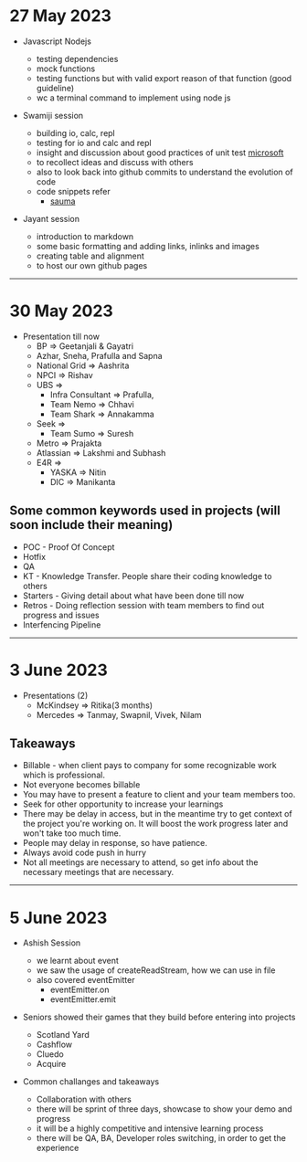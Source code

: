 # 27 May 2023

  - Javascript Nodejs
  
      - testing dependencies
      - mock functions
      - testing functions but with valid export reason of that function (good guideline)
      - wc a terminal command to implement using node js
      
  - Swamiji session
  
      - building io, calc, repl
      - testing for io and calc and repl
      - insight and discussion about good practices of unit test [microsoft](https://learn.microsoft.com/en-us/dotnet/core/testing/unit-testing-best-practices)
      - to recollect ideas and discuss with others
      - also to look back into github commits to understand the evolution of code 
      - code snippets refer
        - [sauma](https://saumasaha.github.io/todayilearned/)     
  
  - Jayant session
        
      - introduction to markdown
      - some basic formatting and adding links, inlinks and images
      - creating table and alignment
      - to host our own github pages

-----

# 30 May 2023

  - Presentation till now
    - BP => Geetanjali & Gayatri 
    - Azhar, Sneha, Prafulla and Sapna
    - National Grid => Aashrita
    - NPCI => Rishav 
    - UBS => 
      - Infra Consultant => Prafulla, 
      - Team Nemo => Chhavi
      - Team Shark => Annakamma
    - Seek => 
      - Team Sumo => Suresh
    - Metro => Prajakta
    - Atlassian => Lakshmi and Subhash
    - E4R => 
      - YASKA => Nitin 
      - DIC => Manikanta

## Some common keywords used in projects (will soon include their meaning)
- POC - Proof Of Concept
- Hotfix
- QA
- KT - Knowledge Transfer. People share their coding knowledge to others
- Starters - Giving detail about what have been done till now
- Retros - Doing reflection session with team members to find out progress and issues
- Interfencing Pipeline 

-------

# 3 June 2023

- Presentations (2)
  - McKindsey => Ritika(3 months)
  - Mercedes => Tanmay, Swapnil, Vivek, Nilam
  
## Takeaways
- Billable - when client pays to company for some recognizable work which is professional.
- Not everyone becomes billable 
- You may have to present a feature to client and your team members too.
- Seek for other opportunity to increase your learnings
- There may be delay in access, but in the meantime try to get context of the project you're working on. It will boost the work progress later and won't take too much time.
- People may delay in response, so have patience.
- Always avoid code push in hurry
- Not all meetings are necessary to attend, so get info about the necessary meetings that are necessary.

-----------

# 5 June 2023

- Ashish Session
  - we learnt about event
  - we saw the usage of createReadStream, how we can use in file
  - also covered eventEmitter
    - eventEmitter.on
    - eventEmitter.emit
- Seniors showed their games that they build before entering into projects
  - Scotland Yard
  - Cashflow
  - Cluedo
  - Acquire

- Common challanges and takeaways
  - Collaboration with others
  - there will be sprint of three days, showcase to show your demo and progress
  - it will be a highly competitive and intensive learning process
  - there will be QA, BA, Developer roles switching, in order to get the experience
 
